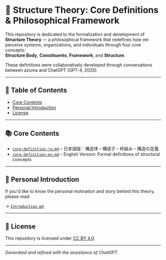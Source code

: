 # 🧠 Structure Theory: Core Definitions & Philosophical Framework

This repository is dedicated to the formalization and development of **Structure Theory** — a philosophical framework that redefines how we perceive systems, organizations, and individuals through four core concepts:  
**Structure Body**, **Constituents**, **Framework**, and **Structure**.

These definitions were collaboratively developed through conversations between azuma and ChatGPT (GPT-4, 2025).

---

## 📑 Table of Contents

- [Core Contents](#-core-contents)
- [Personal Introduction](#-personal-introduction)
- [License](#-license)

---

## 📚 Core Contents

- [`core-definition-ja.md`](./docs/core-definition-ja.md) – 日本語版：構造体・構成子・枠組み・構造の定義
- [`core-definition-en.md`](./docs//core-definition-en.md) – English Version: Formal definitions of structural concepts

---

## 🌱 Personal Introduction

If you'd like to know the personal motivation and story behind this theory, please read:

→ [`Introduction.md`](./docs//Introduction.md)

---

## 🔧 License

This repository is licensed under [CC BY 4.0](https://creativecommons.org/licenses/by/4.0/).

---
*Generated and refined with the assistance of ChatGPT.*
